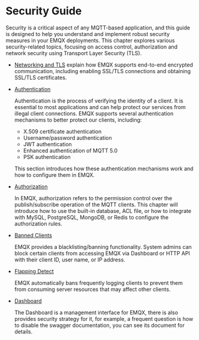 # Security Guide

Security is a critical aspect of any MQTT-based application, and this guide is designed to help you understand and implement robust security measures in your EMQX deployments. This chapter explores various security-related topics, focusing on access control, authorization and network security using Transport Layer Security (TLS).

- [Networking and TLS](../network/overview.md) explain how EMQX supports end-to-end encrypted communication, including enabling SSL/TLS connections and obtaining SSL/TLS certificates.

- [Authentication](./authn/authn.md)

  Authentication is the process of verifying the identity of a client. It is essential to most applications and can help protect our services from illegal client connections. EMQX supports several authentication mechanisms to better protect our clients, including:

  - X.509 certificate authentication
  - Username/password authentication
  - JWT authentication
  - Enhanced authentication of MQTT 5.0
  - PSK authentication

  This section introduces how these authentication mechanisms work and how to configure them in EMQX.

- [Authorization](./authz/authz.md)

  In EMQX, authorization refers to the permission control over the publish/subscribe operation of the MQTT clients. This chapter will introduce how to use the built-in database, ACL file, or how to integrate with MySQL, PostgreSQL, MongoDB, or Redis to configure the authorization rules.

- [Banned Clients](./blacklist.md)

  EMQX provides a blacklisting/banning functionality. System admins can block certain clients from accessing EMQX via Dashboard or HTTP API with their client ID, user name, or IP address.

- [Flapping Detect](./flapping-detect.md)

  EMQX automatically bans frequently logging clients to prevent them from consuming server resources that may affect other clients.

- [Dashboard](../dashboard/dashboard.md)

  The Dashboard is a management interface for EMQX, there is also provides security strategy for it, for example, a frequent question is how to disable the swagger documentation, you can see its document for details.
